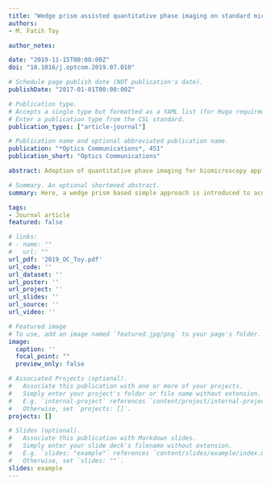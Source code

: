 ```yaml
---
title: "Wedge prism assisted quantitative phase imaging on standard microscopes"
authors:
- M. Fatih Toy

author_notes:

date: "2019-11-15T00:00:00Z"
doi: "10.1016/j.optcom.2019.07.010"

# Schedule page publish date (NOT publication's date).
publishDate: "2017-01-01T00:00:00Z"

# Publication type.
# Accepts a single type but formatted as a YAML list (for Hugo requirements).
# Enter a publication type from the CSL standard.
publication_types: ["article-journal"]

# Publication name and optional abbreviated publication name.
publication: "*Optics Communications*, 451"
publication_short: "Optics Communications"

abstract: Adoption of quantitative phase imaging for biomicroscopy applications has been limited due to the technical knowledge requirements or the cost of commercial systems. Here, a wedge prism based simple approach is introduced to acquire quantitative phase images on a standard microscope. The proposed approach minimizes the alignment requirements and the cost. Acquired quantitative phase images reflect the sample morphology and the refractive index. Hence, it enables quantitative microscopy without the need for labeling. Optimization parameters are explored for the physical constraints of the cameras and microscope objectives. Experimental quantitative phase images are provided for the USAF-1951 test target, epithelial cell samples, and microsphere samples. Cell imaging results demonstrate the qualitative performance in an exemplary scenario. Quantitative phase imaging of microsphere samples provides experimental proof for the preservation of the resolving power.

# Summary. An optional shortened abstract.
summary: Here, a wedge prism based simple approach is introduced to acquire quantitative phase images on a standard microscope.

tags:
- Journal article
featured: false

# links:
# - name: ""
#   url: ""
url_pdf: '2019_OC_Toy.pdf'
url_code: ''
url_dataset: ''
url_poster: ''
url_project: ''
url_slides: ''
url_source: ''
url_video: ''

# Featured image
# To use, add an image named `featured.jpg/png` to your page's folder. 
image:
  caption: ''
  focal_point: ""
  preview_only: false

# Associated Projects (optional).
#   Associate this publication with one or more of your projects.
#   Simply enter your project's folder or file name without extension.
#   E.g. `internal-project` references `content/project/internal-project/index.md`.
#   Otherwise, set `projects: []`.
projects: []

# Slides (optional).
#   Associate this publication with Markdown slides.
#   Simply enter your slide deck's filename without extension.
#   E.g. `slides: "example"` references `content/slides/example/index.md`.
#   Otherwise, set `slides: ""`.
slides: example
---
```



